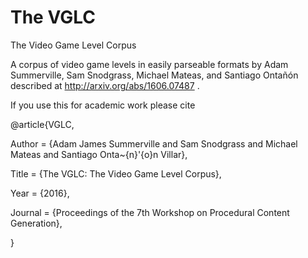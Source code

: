 # The VGLC
The Video Game Level Corpus


A corpus of video game levels in easily parseable formats by Adam Summerville, Sam Snodgrass, Michael Mateas, and Santiago Ontañón described at http://arxiv.org/abs/1606.07487 .  

If you use this for academic work please cite 

@article{VGLC,

Author = {Adam James Summerville and Sam Snodgrass and Michael Mateas and Santiago Onta\~{n}\'{o}n Villar},

Title = {The VGLC: The Video Game Level Corpus},

Year = {2016},

Journal = {Proceedings of the 7th Workshop on Procedural Content Generation},

}
